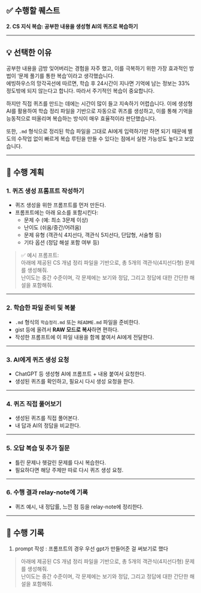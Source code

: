 ## ✅ 수행할 퀘스트
**2. CS 지식 복습: 공부한 내용을 생성형 AI의 퀴즈로 복습하기**

---

## 💡 선택한 이유

공부한 내용을 금방 잊어버리는 경험을 자주 했고, 이를 극복하기 위한 가장 효과적인 방법이 ‘문제 풀기를 통한 복습’이라고 생각했습니다.  
에빙하우스의 망각곡선에 따르면, 학습 후 24시간이 지나면 기억에 남는 정보는 33% 정도밖에 되지 않는다고 합니다. 따라서 주기적인 복습이 중요합니다.

하지만 직접 퀴즈를 만드는 데에는 시간이 많이 들고 지속하기 어렵습니다. 이에 생성형 AI를 활용하여 학습 정리 파일을 기반으로 자동으로 퀴즈를 생성하고, 이를 통해 기억을 능동적으로 떠올리며 복습하는 방식이 매우 효율적이라 판단했습니다.

또한, `.md` 형식으로 정리된 학습 파일을 그대로 AI에게 입력하기만 하면 되기 때문에 별도의 수작업 없이 빠르게 복습 루틴을 만들 수 있다는 점에서 실현 가능성도 높다고 보았습니다.

---

## 🧭 수행 계획

### 1. 퀴즈 생성 프롬프트 작성하기
- 퀴즈 생성을 위한 프롬프트를 먼저 만든다.
- 프롬프트에는 아래 요소를 포함시킨다:
  - 문제 수 (예: 최소 3문제 이상)
  - 난이도 (쉬움/중간/어려움)
  - 문제 유형 (객관식 4지선다, 객관식 5지선다, 단답형, 서술형 등)
  - 기타 옵션 (정답 해설 포함 여부 등)

> ✅ 예시 프롬프트:  
> 아래에 제공된 CS 개념 정리 파일을 기반으로, 총 5개의 객관식(4지선다형) 문제를 생성해줘.  
> 난이도는 중간 수준이며, 각 문제에는 보기와 정답, 그리고 정답에 대한 간단한 해설을 포함해줘.

---

### 2. 학습한 파일 준비 및 복붙
- `.md` 형식의 `학습정리.md` 또는 `README.md` 파일을 준비한다.
- gist 등에 올려서 **RAW 모드로 복사**하면 편하다.
- 작성한 프롬프트에 이 파일 내용을 함께 붙여서 AI에게 전달한다.

---

### 3. AI에게 퀴즈 생성 요청
- ChatGPT 등 생성형 AI에 프롬프트 + 내용 붙여서 요청한다.
- 생성된 퀴즈를 확인하고, 필요시 다시 생성 요청을 한다.

---

### 4. 퀴즈 직접 풀어보기
- 생성된 퀴즈를 직접 풀어본다.
- 내 답과 AI의 정답을 비교한다.

---

### 5. 오답 복습 및 추가 질문
- 틀린 문제나 헷갈린 문제를 다시 복습한다.
- 필요하다면 해당 주제만 따로 다시 퀴즈 생성 요청.

---

### 6. 수행 결과 relay-note에 기록
- 퀴즈 예시, 내 정답률, 느낀 점 등을 relay-note에 정리한다.

---

## 📌 수행 기록

1. prompt 작성 : 프롬프트의 경우 우선 gpt가 만들어준 걸 써보기로 했다
> 아래에 제공된 CS 개념 정리 파일을 기반으로, 총 5개의 객관식(4지선다형) 문제를 생성해줘.  
> 난이도는 중간 수준이며, 각 문제에는 보기와 정답, 그리고 정답에 대한 간단한 해설을 포함해줘.


